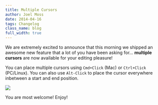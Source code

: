 ```yaml
---
title: Multiple Cursors
author: Joel Moss
date: 2014-04-16
tags: Changelog
class_name: blog
full_width: true
---
```


We are extremely excited to announce that this morning we shipped an awesome new feature that a lot of you have been asking for... **multiple cursors** are now available for your editing pleasure!

You can place multiple cursors using `Cmd+Click` (Mac) or `Ctrl+Click` (PC/Linux). You can also use `Alt-Click` to place the cursor everywhere inbetween a start and end position.

![](blog/multiple-cursors.gif)

You are most welcome! Enjoy!